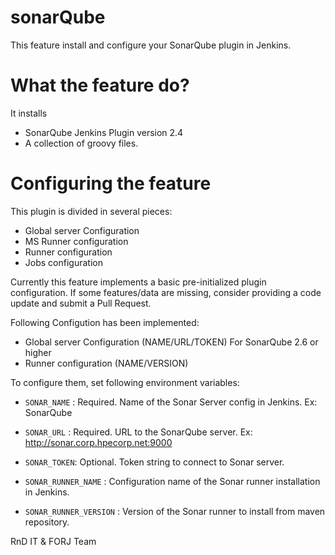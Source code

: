 # sonarQube

This feature install and configure your SonarQube plugin in Jenkins.

# What the feature do?

It installs 
- SonarQube Jenkins Plugin version 2.4
- A collection of groovy files.

# Configuring the feature

This plugin is divided in several pieces:
- Global server Configuration
- MS Runner configuration
- Runner configuration
- Jobs configuration

Currently this feature implements a basic pre-initialized plugin configuration. If some features/data are missing, consider providing a code update and submit a Pull Request.

Following Configution has been implemented:
- Global server Configuration (NAME/URL/TOKEN) For SonarQube 2.6 or higher
- Runner configuration (NAME/VERSION)

To configure them, set following environment variables:
- `SONAR_NAME` : Required. Name of the Sonar Server config in Jenkins. Ex: SonarQube
- `SONAR_URL`  : Required. URL to the SonarQube server. Ex: http://sonar.corp.hpecorp.net:9000
- `SONAR_TOKEN`: Optional. Token string to connect to Sonar server.

- `SONAR_RUNNER_NAME`    : Configuration name of the Sonar runner installation in Jenkins.
- `SONAR_RUNNER_VERSION` : Version of the Sonar runner to install from maven repository.

RnD IT & FORJ Team
